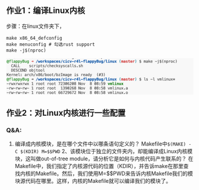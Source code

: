 ## 作业1：编译Linux内核
步骤：在linux文件夹下，
```
make x86_64_defconfig
make menuconfig # 勾选rust support
make -j$(nproc)
```
![](./compile-kernel.png)

## 作业2：对Linux内核进行一些配置

### Q&A:
1. 编译成内核模块，是在哪个文件中以哪条语句定义的？
    Makefile中`$(MAKE) -C $(KDIR) M=$$PWD`
2、该模块位于独立的文件夹内，却能编译成Linux内核模块，这叫做out-of-tree module，请分析它是如何与内核代码产生联系的？
    在Makefile中，我们指定了内核源代码的位置（KDIR），并告诉make在那里查找内核的Makefile。然后，我们使用M=$$PWD来告诉内核Makefile我们的模块源代码在哪里。这样，内核的Makefile就可以编译我们的模块了。


